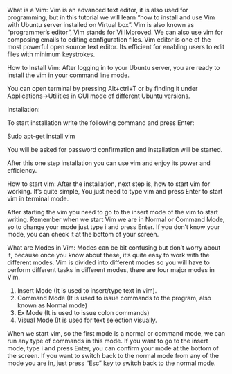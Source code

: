 What is a Vim: 
Vim is an advanced text editor, it is also used for programming, but in this tutorial we will learn “how to install and use Vim with Ubuntu server installed on Virtual box”. 
Vim is also known as “programmer’s editor”, Vim stands for Vi IMproved. We can also use vim for composing emails to editing configuration files. 
Vim editor is one of the most powerful open source text editor. Its efficient for enabling users to edit files with minimum keystrokes. 

How to Install Vim: 
After logging in to your Ubuntu server, you are ready to install the vim in your command line mode. 

You can open terminal by pressing Alt+ctrl+T or by finding it under Applications->Utilities in GUI mode of different Ubuntu versions. 

Installation:

To start installation write the following command and press Enter: 

Sudo apt-get install vim

You will be asked for password confirmation and installation will be started.

 


After this one step installation you can use vim and enjoy its power and efficiency. 


How to start vim: 
After the installation, next step is, how to start vim for working. It’s quite simple, You just need to type vim and press Enter to start vim in terminal mode.

 

After starting the vim you need to go to the insert mode of the vim to start writing. Remember when we start Vim we are in Normal or Command Mode, so to change your mode just type i and press Enter. If you don’t know your mode, you can check it at the bottom of your screen. 


 



What are Modes in Vim: 
Modes can be bit confusing but don’t worry about it, because once you know about these, it’s quite easy to work with the different modes. 
Vim is divided into different modes so you will have to perform different tasks in different modes, there are four major modes in Vim. 
1.	Insert Mode (It is used to insert/type text in vim).
2.	Command Mode (It is used to issue commands to the program, also known as Normal mode)
3.	Ex Mode	(It is used to issue colon commands)
4.	Visual Mode	(It is used for text selection visually. 

When we start vim, so the first mode is a normal or command mode, we can run any type of commands in this mode. 
If you want to go to the insert mode, type i and press Enter, you can confirm your mode at the bottom of the screen. 
If you want to switch back to the normal mode from any of the mode you are in, just press “Esc” key to switch back to the normal mode. 

